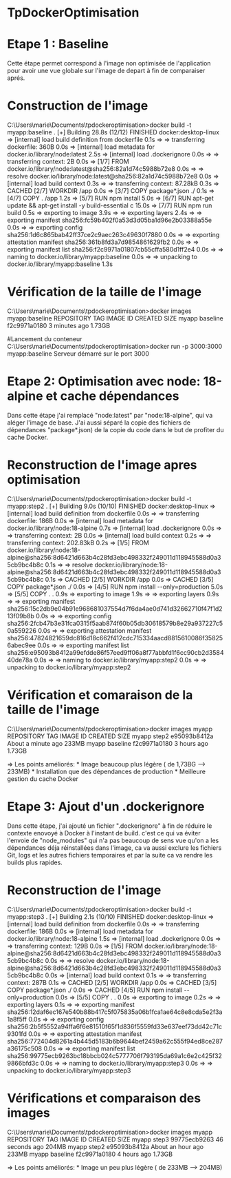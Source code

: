 # TpDockerOptimisation
# Etape 1 : Baseline
Cette étape permet correspond à l'image non optimisée de l'application  pour avoir une vue globale sur l'image de depart à fin de comparaiser aprés. 
# Construction de l'image
C:\Users\marie\Documents\tpdockeroptimisation>docker build -t myapp:baseline .
[+] Building 28.8s (12/12) FINISHED                    docker:desktop-linux
 => [internal] load build definition from dockerfile                   0.1s
 => => transferring dockerfile: 360B                                   0.0s
 => [internal] load metadata for docker.io/library/node:latest         2.5s
 => [internal] load .dockerignore                                      0.0s
 => => transferring context: 2B                                        0.0s
 => [1/7] FROM docker.io/library/node:latest@sha256:82a1d74c5988b72e8  0.0s
 => => resolve docker.io/library/node:latest@sha256:82a1d74c5988b72e8  0.0s
 => [internal] load build context                                      0.3s
 => => transferring context: 87.28kB                                   0.3s
 => CACHED [2/7] WORKDIR /app                                          0.0s
 => [3/7] COPY package*.json ./                                        0.1s
 => [4/7] COPY . /app                                                  1.2s
 => [5/7] RUN npm install                                              5.0s
 => [6/7] RUN apt-get update && apt-get install -y build-essential c  15.0s
 => [7/7] RUN npm run build                                            0.5s
 => exporting to image                                                 3.9s
 => => exporting layers                                                2.4s
 => => exporting manifest sha256:fc59b402f0a53d3d05ba1d96e2b03388a55e  0.0s
 => => exporting config sha256:1d6c865bab42ff37ce2c9aec263c49630f7880  0.0s
 => => exporting attestation manifest sha256:361b8fd3a7d9854861629fb2  0.0s
 => => exporting manifest list sha256:f2c9971a01807cb55cffa580d1ff2e4  0.0s
 => => naming to docker.io/library/myapp:baseline                      0.0s
 => => unpacking to docker.io/library/myapp:baseline                   1.3s

# Vérification de la taille de l'image
C:\Users\marie\Documents\tpdockeroptimisation>docker images myapp:baseline
REPOSITORY   TAG        IMAGE ID       CREATED         SIZE
myapp        baseline   f2c9971a0180   3 minutes ago   1.73GB

#Lancement du conteneur 
C:\Users\marie\Documents\tpdockeroptimisation>docker run -p 3000:3000 myapp:baseline
Serveur démarré sur le port 3000

# Etape 2: Optimisation avec node: 18-alpine et cache dépendances
Dans cette étape j'ai remplacé "node:latest" par "node:18-alpine", qui va aléger l'image de base.
J'ai aussi séparé la copie des fichiers de dépendances "package*.json) de la copie du code dans le but de profiter du cache Docker. 

# Reconstruction de l'image apres optimisation 
C:\Users\marie\Documents\tpdockeroptimisation>docker build -t myapp:step2 .
[+] Building 9.0s (10/10) FINISHED                                                                 docker:desktop-linux
 => [internal] load build definition from dockerfile                                                               0.0s
 => => transferring dockerfile: 186B                                                                               0.0s
 => [internal] load metadata for docker.io/library/node:18-alpine                                                  0.7s
 => [internal] load .dockerignore                                                                                  0.0s
 => => transferring context: 2B                                                                                    0.0s
 => [internal] load build context                                                                                  0.2s
 => => transferring context: 202.83kB                                                                              0.2s
 => [1/5] FROM docker.io/library/node:18-alpine@sha256:8d6421d663b4c28fd3ebc498332f249011d118945588d0a35cb9bc4b8c  0.1s
 => => resolve docker.io/library/node:18-alpine@sha256:8d6421d663b4c28fd3ebc498332f249011d118945588d0a35cb9bc4b8c  0.1s
 => CACHED [2/5] WORKDIR /app                                                                                      0.0s
 => CACHED [3/5] COPY package*.json ./                                                                             0.0s
 => [4/5] RUN npm install --only=production                                                                        5.0s
 => [5/5] COPY . .                                                                                                 0.9s
 => exporting to image                                                                                             1.9s
 => => exporting layers                                                                                            0.9s
 => => exporting manifest sha256:15c2db9e04b91e968681037554d7f6da4ae0d741d32662710f47f1d213f09b8b                  0.0s
 => => exporting config sha256:2fcb47b3e31fca0315f5aab874f60b05db30618579b8e29a937227c50a559226                    0.0s
 => => exporting attestation manifest sha256:47824821659dc816d18c662f412cdc715334aacd8815610086f358256abec9ee      0.0s
 => => exporting manifest list sha256:e95093b8412a99efdde86f57eed9ff06a8f77abbfd1f6cc90cb2d358440de78a             0.0s
 => => naming to docker.io/library/myapp:step2                                                                     0.0s
 => => unpacking to docker.io/library/myapp:step2

 # Vérification et comaraison de la taille de l'image
 C:\Users\marie\Documents\tpdockeroptimisation>docker images myapp
REPOSITORY   TAG        IMAGE ID       CREATED              SIZE
myapp        step2      e95093b8412a   About a minute ago   233MB
myapp        baseline   f2c9971a0180   3 hours ago          1.73GB

=> Les points améliorés: * Image beaucoup plus légère ( de 1,73BG --> 233MB)
                         * Installation que des dépendances de production
                         * Meilleure gestion du cache Docker

# Etape 3: Ajout d'un .dockerignore
Dans cette étape, j'ai ajouté un fichier ".dockerignore" à fin de réduire le contexte enovoyé à Docker à l'instant de build.
c'est ce qui va éviter l'envoie de "node_modules" qui n'a pas beaucoup de sens vue qu'on a les dépendances déja réinstallées dans l'image, ca va aussi exclure les fichiers Git, logs et les autres fichiers temporaires et par la suite ca va rendre les builds plus rapides.

# Reconstruction de l'image
C:\Users\marie\Documents\tpdockeroptimisation>docker build -t myapp:step3 .
[+] Building 2.1s (10/10) FINISHED                                                                 docker:desktop-linux
 => [internal] load build definition from dockerfile                                                               0.0s
 => => transferring dockerfile: 186B                                                                               0.0s
 => [internal] load metadata for docker.io/library/node:18-alpine                                                  1.5s
 => [internal] load .dockerignore                                                                                  0.0s
 => => transferring context: 129B                                                                                  0.0s
 => [1/5] FROM docker.io/library/node:18-alpine@sha256:8d6421d663b4c28fd3ebc498332f249011d118945588d0a35cb9bc4b8c  0.0s
 => => resolve docker.io/library/node:18-alpine@sha256:8d6421d663b4c28fd3ebc498332f249011d118945588d0a35cb9bc4b8c  0.0s
 => [internal] load build context                                                                                  0.1s
 => => transferring context: 287B                                                                                  0.1s
 => CACHED [2/5] WORKDIR /app                                                                                      0.0s
 => CACHED [3/5] COPY package*.json ./                                                                             0.0s
 => CACHED [4/5] RUN npm install --only=production                                                                 0.0s
 => [5/5] COPY . .                                                                                                 0.0s
 => exporting to image                                                                                             0.2s
 => => exporting layers                                                                                            0.1s
 => => exporting manifest sha256:12daf6ec167e540b88b417c5f075835a06b1fca1ae64c8e8cda5e2f3a1a8f5ff                  0.0s
 => => exporting config sha256:2b5f5552a94ffa6f6e81510f65f1d836f5559fd33e637eef73dd42c71c9301fd                    0.0s
 => => exporting attestation manifest sha256:772404d8261a4b445d5183b6b9644bef2459a62c555f94ed8ce287a36175c508      0.0s
 => => exporting manifest list sha256:99775ecb9263bc18bbcb024c5777706f793195da69a1c6e2c425f329866bfd3c             0.0s
 => => naming to docker.io/library/myapp:step3                                                                     0.0s
 => => unpacking to docker.io/library/myapp:step3

 # Vérifications et comparaison des images
 C:\Users\marie\Documents\tpdockeroptimisation>docker images myapp
REPOSITORY   TAG        IMAGE ID       CREATED             SIZE
myapp        step3      99775ecb9263   46 seconds ago      204MB
myapp        step2      e95093b8412a   About an hour ago   233MB
myapp        baseline   f2c9971a0180   4 hours ago         1.73GB

=> Les points améliorés: * Image un peu plus légère ( de 233MB --> 204MB)

